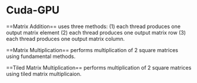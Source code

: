 # Cuda-GPU

==Matrix Addition==
 uses three methods: 
      (1) each thread produces one output matrix element
      (2) each thread produces one output matrix row
      (3) each thread produces one output matrix column.
 
==Matrix Multiplication==
 performs multiplication of 2 square matrices using fundamental methods.
 
==Tiled Matrix Multiplication==
 performs multiplication of 2 square matrices using tiled matrix multiplicaion.
